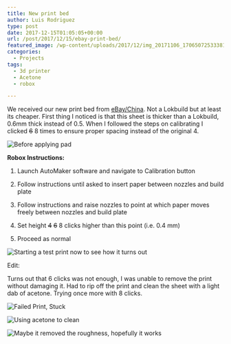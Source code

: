 ```yaml
---
title: New print bed
author: Luis Rodriguez
type: post
date: 2017-12-15T01:05:05+00:00
url: /post/2017/12/15/ebay-print-bed/
featured_image: /wp-content/uploads/2017/12/img_20171106_1706507253338128094262765.jpg
categories:
  - Projects
tags:
  - 3d printer
  - Acetone
  - robox

---
```

We received our new print bed from [eBay/China][1]. Not a Lokbuild but at least its cheaper. First thing I noticed is that this sheet is thicker than a Lokbuild, 0.6mm thick instead of 0.5. When I followed the steps on calibrating I clicked <del>6</del> 8 times to ensure proper spacing instead of the original 4.

![Before applying pad](/uploads/2017/12/img_20171106_1706507253338128094262765.jpg)

**Robox Instructions:**
  
1. Launch AutoMaker software and navigate to Calibration button
  
2. Follow instructions until asked to insert paper between nozzles and build plate
  
3. Follow instructions and raise nozzles to point at which paper moves freely between nozzles and build plate
  
4. Set height&nbsp;<del>4</del>&nbsp;<del>6</del> 8 clicks higher than this point (i.e. 0.4 mm)
  
5. Proceed as normal

<!--more-->

![Starting a test print now to see how it turns out](/uploads/2017/12/1bdb00e1-a99a-4480-8f61-057144940b66.jpg)

Edit:

Turns out that 6 clicks was not enough, I was unable to remove the print without damaging it. Had to rip off the print and clean the sheet with a light dab of acetone. Trying once more with 8 clicks.

![Failed Print, Stuck](/uploads/2017/12/ba791e7d-e132-458c-b953-56bfdb93b5cc.jpg)

![Using acetone to clean](/uploads/2017/12/80f87d37-4beb-496d-a536-12245638f77f.jpg)

![Maybe it removed the roughness, hopefully it works](/uploads/2017/12/fa6f1568-dc41-44f8-941c-3d11eab22fd9.jpg)

 [1]: https://www.ebay.com/itm/192342007627
 [2]: /uploads/2017/12/img_20171106_1706507253338128094262765.jpg
 [3]: /uploads/2017/12/1bdb00e1-a99a-4480-8f61-057144940b66.jpg
 [4]: /uploads/2017/12/ba791e7d-e132-458c-b953-56bfdb93b5cc.jpg
 [5]: /uploads/2017/12/80f87d37-4beb-496d-a536-12245638f77f.jpg
 [6]: /uploads/2017/12/fa6f1568-dc41-44f8-941c-3d11eab22fd9.jpg
